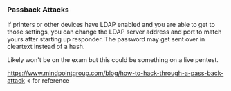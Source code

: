 ### Passback Attacks

If printers or other devices have LDAP enabled and you are able to get to those settings, you can change the LDAP server address and port to match yours after starting up responder.  The password may get sent over in cleartext instead of a hash.

Likely won't be on the exam but this could be something on a live pentest.

https://www.mindpointgroup.com/blog/how-to-hack-through-a-pass-back-attack < for reference